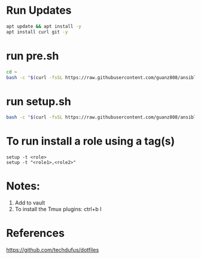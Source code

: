 # Run Updates
```bash
apt update && apt install -y  
apt install curl git -y  
```
# run pre.sh
```bash
cd ~  
bash -c "$(curl -fsSL https://raw.githubusercontent.com/guanz808/ansible/main/pre.sh)"
``` 
# run setup.sh
```bash
bash -c "$(curl -fsSL https://raw.githubusercontent.com/guanz808/ansible/main/setup)"
```

# To run install a role using a tag(s)
```
setup -t <role>
setup -t "<role1>,<role2>"
```

# Notes:
1. Add <userName> to vault
1. To install the Tmux plugins: ctrl+b I

# References
https://github.com/techdufus/dotfiles